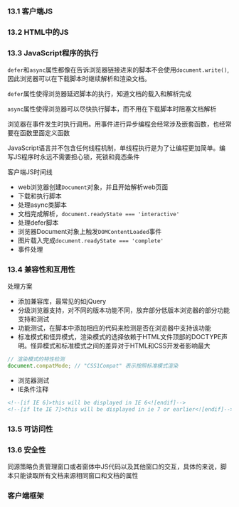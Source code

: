 ### 13.1 客户端JS

### 13.2 HTML中的JS

### 13.3 JavaScript程序的执行
`defer`和`async`属性都像在告诉浏览器链接进来的脚本不会使用`document.write()`,因此浏览器可以在下载脚本时继续解析和渲染文档。

`defer`属性使得浏览器延迟脚本的执行，知道文档的载入和解析完成

`async`属性使得浏览器可以尽快执行脚本，而不用在下载脚本时阻塞文档解析

浏览器在事件发生时执行调用。用事件进行异步编程会经常涉及嵌套函数，也经常要在函数里面定义函数

JavaScript语言并不包含任何线程机制，单线程执行是为了让编程更加简单。编写JS程序时永远不需要担心锁，死锁和竟态条件

客户端JS时间线
- web浏览器创建`Document`对象，并且开始解析web页面
- 下载和执行脚本
- 处理async类脚本
- 文档完成解析，`document.readyState === 'interactive'`
- 处理defer脚本
- 浏览器Document对象上触发`DOMContentLoaded`事件
- 图片载入完成`document.readyState === 'complete'`
- 事件处理

### 13.4 兼容性和互用性
处理方案
- 添加兼容库，最常见的如jQuery
- 分级浏览器支持，对不同的版本功能不同，放弃部分低版本浏览器的部分功能支持和测试
- 功能测试，在脚本中添加相应的代码来检测是否在浏览器中支持该功能
- 标准模式和怪异模式，渲染模式的选择依赖于HTML文件顶部的DOCTYPE声明。怪异模式和标准模式之间的差异对于HTML和CSS开发者影响最大

```js
// 渲染模式的特性检测
document.compatMode; // "CSS1Compat" 表示按照标准模式渲染
```

- 浏览器测试
- IE条件注释

```html
<!--[if IE 6]>this will be displayed in IE 6<![endif]-->
<!--[if lte IE 7]>this will be displayed in ie 7 or earlier<![endif]-->
```

### 13.5 可访问性

### 13.6 安全性
同源策略负责管理窗口或者窗体中JS代码以及其他窗口的交互，具体的来说，脚本只能读取所有文档来源相同窗口和文档的属性

### 客户端框架
